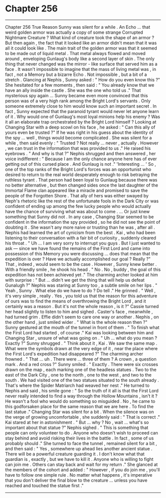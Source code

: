 
# Chapter 256


---

Chapter 256 True Reason
Sunny was silent for a while .
An Echo … that weird golden armor was actually a copy of some strange Corrupted Nightmare Creature ?
What kind of creature took the shape of an armor ?
But then again , the fact that it looked like an armor didn't mean that it was all it could look like . The main trait of the golden armor was that it seemed to be made out of liquid metal . That metal always flowed and moved around , enveloping Gunlaug's body like a second layer of skin .
The only thing that never changed was the mirror - like surface that served him as a face .
It wasn't impossible to imagine that the mass of living metal was , in fact , not a Memory but a bizarre Echo .
Not impossible , but a bit of a stretch .
Glancing at Nephis , Sunny asked :
" How do you even know this ?"
She hesitated for a few moments , then said :
" You already know that we have an ally inside the castle . She was the one who told us ."
That mysterious spy again … Sunny became even more convinced that this person was of a very high rank among the Bright Lord's servants . Only someone extremely close to him would know such an important secret .
In fact , Sunny expected that the paranoid tyrant would never let anyone learn of it .
Why would one of Gunlaug's most loyal minions help his enemy ? Was it all an elaborate trap orchestrated by the Bright Lord himself ?
Looking at Changing Star with a deep scowl on his face , he asked :
" Can this ally of yours even be trusted ?"
If he was right in his guess about the identity of the spy ... well , things would become complicated .
She was silent for a while , then said evenly :
" Trusted ? Not really … never , actually . However , we can trust in the information that was provided to us ."
He raised his eyebrows .
" And why is that ?"
Nephis shrugged and then answered , her voice indifferent :
" Because I am the only chance anyone here has of ever getting out of this cursed place . And Gunlaug is not ."
'Interesting … '
So , one of the top ranks of the Bright Lord's forces was an opportunist who desired to return to the real world desperately enough to risk betraying the ruthless tyrant . That person had been loyal to Gunlaug because there was no better alternative , but then changed sides once the last daughter of the Immortal Flame clan appeared like a miracle and promised to save the people of the Forgotten Shore .
That ally of hers was either swayed by Neph's rhetoric like the rest of the unfortunate fools in the Dark City or was confident of ending up among the few lucky people who would actually have the chance of surviving what was about to come .
… Or just knew something that Sunny did not .
In any case , Changing Star seemed to be confident in the information the spy provided , so he did not see the point of doubting it . She wasn't any more naive or trusting than he was , after all .
Nephis had learned the art of cynicism from the best .
Kai , who had been listening to their conversation with a fair bit of curiosity , suddenly cleared his throat .
" Uh … I am very sorry to interrupt you guys . But I just wanted to ask — since we have found the remains of the First Lord and came into possession of this Memory you were discussing … does that mean that the expedition is over ? Have we actually accomplished our goal ? Really ?"
That , indeed , would seem to be the case .
However , Sunny knew better .
With a friendly smile , he shook his head .
" No . No , buddy , the goal of this expedition has not been achieved yet ."
The charming archer looked at him with surprise :
" But … didn't we get the thing that will help us defeat Gunalugh ?"
Nephis was staring at Sunny too , a subtle smile on her lips .
" Yeah , Sunny . What else do we have to do ? Do tell ."
He grinned .
" Well , it's very simple , really . Yes , you told us that the reason for this adventure of ours was to find the means of overthrowing the Bright Lord , and it certainly was a reason . But it's not the whole reason , is it ?"
Cassie turned her head slightly to listen to him and sighed .
Caster's face , meanwhile , had turned grim . Effie didn't seem to care one way or another .
Nephis , on the other hand , just smiled wider .
" What is the whole reason then ?"
Sunny gestured at the mouth of the tunnel in front of them .
" To finish what the First Lord had started , of course ."
Kai was looking between him and Changing Star , unsure of what was going on .
" Uh ... what do you mean ? Exactly ?"
Sunny shrugged .
" Think about it , Kai . We saw the same map . What were the symbols drawn at the very edge of it , near the place where the First Lord's expedition had disappeared ?"
The charming archer frowned .
" That … uh . There were … three of them ? A crown , a question mark . And a red cross ?"
Sunny smiled .
" Exactly . There were six crosses drawn on the map , each marking one of the headless statues . Two to the east of the Dark City , one to the north , one to the west , and two to the south . We had visited one of the two statues situated to the south already . That's where the Spider Matriarch had weaved her nest ."
He turned to Nephis and said , his smile gone :
" So the truth of it all is that the First Lord never really intended to find a way through the Hollow Mountains , isn't it ? He wasn't a fool who would do something so misguided . No , he came to this godforsaken place for the same reason that we are here . To find the last statue ."
Changing Star was silent for a bit .
When the silence was on the verge of growing uncomfortable , she suddenly said :
" That is correct ."
Kai stared at her in astonishment .
" But … why ? No , wait … what's so important about that statue ?"
Nephis sighed .
" This is something that people can only volunteer to do . Anyone who doesn't wish to proceed can stay behind and avoid risking their lives in the battle . In fact , some of us probably should ."
She turned to face the tunnel , remained silent for a bit , and then said :
" Yes , somewhere up ahead lies another ancient statue . There will be a powerful creature guarding it . I don't know what that guardian is , exactly , but we have to kill it . Anyone who is willing to fight can join me . Others can stay back and wait for my return ."
She glanced at the members of the cohort and added :
" However , if you do join me , you'll have to follow one simple rule . No matter what happens , it's imperative that you don't deliver the final blow to the creature ... unless you have reached and touched the statue first ."

---


